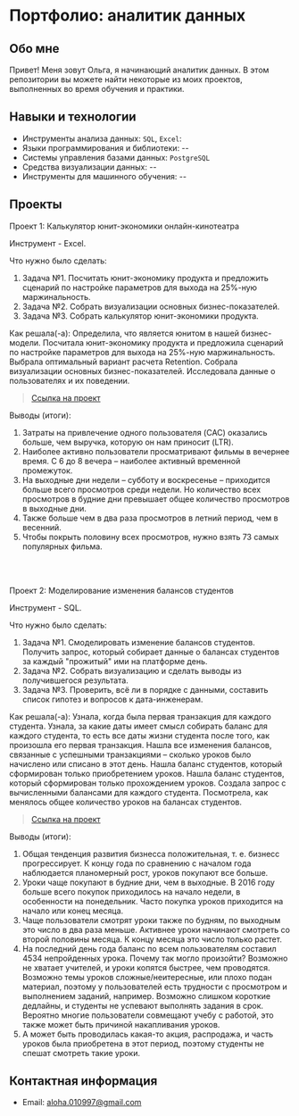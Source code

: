 # Портфолио: аналитик данных

## Обо мне 
Привет! Меня зовут Ольга, я начинающий аналитик данных. 
В этом репозитории вы можете найти некоторые из моих проектов, выполненных во время обучения и практики.
<br>


## Навыки и технологии
- Инструменты анализа данных: ``SQL``, ``Excel``: 
- Языки программирования и библиотеки: --
- Системы управления базами данных: ``PostgreSQL``
- Средства визуализации данных: --
- Инструменты для машинного обучения: --


## Проекты

<p> Проект 1: Калькулятор юнит-экономики онлайн-кинотеатра</p>

<p> Инструмент - Excel.</p>

<p>Что нужно было сделать:<p>
<ol>
  <li>Задача №1. Посчитать юнит-экономику продукта и предложить сценарий по настройке параметров для выхода на 25%-ную маржинальность.</li>
  <li>Задача №2. Собрать визуализации основных бизнес-показателей.</li>
   <li>Задача №3. Собрать калькулятор юнит-экономики продукта.</li>
</ol>

<p>Как решала(-а): Определила, что является юнитом в нашей бизнес-модели. Посчитала юнит-экономику продукта и предложила сценарий по настройке параметров для выхода на 25%-ную маржинальность. Выбрала оптимальный вариант расчета Retention. Собрала визуализации основных бизнес-показателей. Исследовала данные о пользователях и их поведении.<p>

> <a href="https://github.com/Olga-Gud/data-analytics-projects/blob/main/%D0%AE%D0%BD%D0%B8%D1%82-%D1%8D%D0%BA%D0%BE%D0%BD%D0%BE%D0%BC%D0%B8%D0%BA%D0%B0%20%D0%BE%D0%BD%D0%BB%D0%B0%D0%B9%D0%BD-%D0%BA%D0%B8%D0%BD%D0%BE%D1%82%D0%B5%D0%B0%D1%82%D1%80%D0%B0.xlsx">Ссылка на проект</a>
  
<p>Выводы (итоги):<p>
<ol>
  <li>Затраты на привлечение одного пользователя (CAC) оказались больше, чем выручка, которую он нам приносит (LTR).</li>
  <li>Наиболее активно пользователи просматривают фильмы в вечернее время. С 6 до 8 вечера – наиболее активный временной промежуток.</li>
  <li>На выходные дни недели – субботу и воскресенье – приходится больше всего просмотров среди недели. Но количество всех просмотров в будние дни превышает общее количество просмотров в выходные дни. </li>
  <li>Также больше чем в два раза просмотров в летний период, чем в весенний.</li>
  <li>Чтобы покрыть половину всех просмотров, нужно взять 73 самых популярных фильма.</li>
</ol>
<br> 

<br> 

<p>Проект 2: Моделирование изменения балансов студентов</p> 

<p>Инструмент - SQL.</p> 

<p>Что нужно было сделать:<p>
<ol>
  <li>Задача №1. Смоделировать изменение балансов студентов. Получить запрос, который собирает данные о балансах студентов за каждый "прожитый" ими на платформе день.</li>
  <li>Задача №2. Собрать визуализацию и сделать выводы из получившегося результата.</li>
   <li>Задача №3. Проверить, всё ли в порядке с данными, составить список гипотез и вопросов к дата-инженерам. </li>
</ol>

<p>Как решала(-а): Узнала, когда была первая транзакция для каждого студента. Узнала, за какие даты имеет смысл собирать баланс для каждого студента, то есть все даты жизни студента после того, как произошла его первая транзакция. Нашла все изменения балансов, связанные с успешными транзакциями – сколько уроков было начислено или списано в этот день. Нашла баланс студентов, который сформирован только приобретением уроков. Нашла баланс студентов, который сформирован только прохождением уроков. Создала запрос с вычисленными балансами для каждого студента. Посмотрела, как менялось общее количество уроков на балансах студентов.<p>

> <a href="https://github.com/Skyproportfolio/data-analytics-5month/blob/main/Проект%205.xlsx">Ссылка на проект</a>
 
 <p>Выводы (итоги):<p>
<ol>
  <li>Общая тенденция развития бизнесса положительная, т. е. бизнесс прогрессирует. К концу года по сравнению с началом года наблюдается планомерный рост, уроков покупают все больше.</li>
  <li>Уроки чаще покупают в будние дни, чем в выходные. В 2016 году больше всего покупок приходилось на начало недели, в особенности на понедельник. Часто покупка уроков приходится на начало или конец месяца.</li>
 <li>Чаще пользователи смотрят уроки также по будням, по выходным это число в два раза меньше. Активнее уроки начинают смотреть со второй половины месяца. К концу месяца это число только растет.</li>
 <li>На последний день года баланс по всем пользователям составил 4534 непройденных урока. Почему так могло произойти? Возможно не хватает учителей, и уроки копятся быстрее, чем проводятся. Возможно темы уроков сложные/неитересные, или плохо подан материал, поэтому у пользователей есть трудности с просмотром и выполнением заданий, например. Возможно слишком короткие дедлайны, и студенты не успевают выполнять задания в срок. Вероятно многие пользователи совмещают учебу с работой, это также может быть причиной накапливания уроков.</li>
 <li>А может быть проводилась какая-то акция, распродажа, и часть уроков была приобретена в этот период, поэтому студенты не спешат смотреть такие уроки.</li>
 

  
</ol>

## Контактная информация
- Email: aloha.010997@gmail.com
